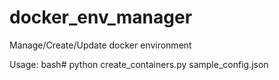 # docker_env_manager
Manage/Create/Update docker environment

Usage:
bash# python create_containers.py sample_config.json
